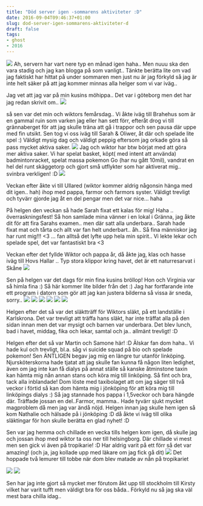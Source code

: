 ```yaml
---
title: "Död server igen -sommarens aktiviteter :D"
date: 2016-09-04T09:46:37+01:00
slug: dod-server-igen-sommarens-aktiviteter-d
draft: false
tags:
- ghost
- 2016
---
```


![](/assets/images/ghost/2016/09/20160828_134746.jpg)
Ah, servern har vart nere typ en månad igen haha.. Men nuuu ska den vara stadig och jag kan blogga på som vanligt..
Tänkte berätta lite om vad jag faktiskt har hittat på under sommaren men just nu är jag förkyld så jag är inte helt säker på att jag kommer minnas alla helger som vi var iväg..

Jag vet att jag var på min kusins möhippa.. Det var i göteborg men det har jag redan skrivit om.. 
![](/assets/images/ghost/2016/09/20160702_144041.jpg)

så sen var det min och wiktors femårsdag..
Vi åkte iväg till Brahehus som är en gammal ruin som varken jag eller han sett förr, efteråt drog vi till grännaberget för att jag skulle träna att gå i trappor och sen pausa där uppe med fin utsikt. Sen tog vi oss iväg till Sarah & Oliwer, åt där och spelade lite spel :) Väldigt mysig dag och väldigt peppig eftersom jag orkade göra så pass mycket aktiva saker.
![](/assets/images/ghost/2016/09/20160628_150647-1.jpg)
Jag och wiktor har btw börjat med att göra mer aktiva saker. Vi har spelat basket, köpt( med intent att använda) badmintonracket, spelat massa pokemon Go (har nu gått 10mil), vandrat en hel del runt skäggetorp och gjort små utflykter som har aktiverat mig.. svinbra verkligen! :D
![](/assets/images/ghost/2016/09/20160628_150446-1.jpg)

Veckan efter åkte vi till Ullared (wiktor kommer aldrig någonsin hänga med dit igen.. hah) ihop med pappa, farmor och farmors syster. Väldigt trevligt och tyvärr gjorde jag åt en del pengar men det var nice... haha

På helgen den veckan så hade Sarah fixat ett kalas för mig! Haha .. överraskningsfest! Så hon samlade mina vänner i en lokal i Gränna, jag åkte dit för att fira Sarahs examen.. men där satt alla underbara.. 
Sarah hade fixat mat och tårta och allt var fan helt underbart.. åh.. Så fina människor jag har runt mig!!! <3 ... fan alltså det lyfte upp hela min spirit.. Vi lekte lekar och spelade spel, det var fantastiskt bra <3

Veckan efter det fyllde Wiktor och pappa år, då åkte jag, klas och hasse iväg till Hovs Hallar .. Typ stora klippor kring havet, det är ett naturresarvat i Skåne
![](/assets/images/ghost/2016/09/20160625_161241.jpg)

Sen på helgen var det dags för min fina kusins bröllop!
Hon och Virginia var så himla fina :) Så här kommer lite bilder från det :) Jag har fortfarande inte ett program i datorn som gör att jag kan justera bilderna så vissa är sneda, sorry..
![](/assets/images/ghost/2016/09/20160723_151017.jpg)
![](/assets/images/ghost/2016/09/20160723_152246.jpg)
![](/assets/images/ghost/2016/09/20160723_152748.jpg)
![](/assets/images/ghost/2016/09/20160723_162631.jpg)
![](/assets/images/ghost/2016/09/20160723_210611.jpg)
![](/assets/images/ghost/2016/09/20160723_211131.jpg)

Helgen efter det så var det släktträff för Wiktors släkt, på ett landställe i Karlskrona. Det var trevligt att träffa hans släkt, har inte träffat alla på den sidan innan men det var mysigt och barnen var underbara. Det blev lunch, bad i havet, middag, fika och lekar, samtal och ja.. allmänt trevligt! :D

Helgen efter det så var Martin och Samone här! :D Älskar fan dom haha.. Vi hade kul och trevligt, bl.a. såg vi suicide squad på bio och spelade pokemon! Sen ÄNTLIGEN begav jag mig en längre tur utanför linköping.
Njursköterskorna hade tjatat att jag skulle fan kunna få någon liten ledighet, även om jag inte kan få dialys på annat ställe så kanske åtminstone taxin kan hämta mig nån annan stans och köra mig till linköping.
Så fint och bra, tack alla inblandade! Dom löste med taxibolaget att om jag säger till två veckor i förtid så kan dom hämta mig i jönköping för att köra mig till linköpings dialys :) Så jag stannade hos pappa i 1,5veckor och bara hängde där. Träffade jossan en del..Farmor, mamma.. Hade tyvärr sjukt mycket magproblem då men jag var ändå nöjd.
Helgen innan jag skulle hem igen så kom Nathalie och hälsade på i jönköping :D då åkte vi iväg till olika släktingar för hon skulle berätta en glad nyhet! :D 

Sen var jag hemma och chillade en vecka tills helgen kom igen, då skulle jag och jossan ihop med wiktor ta oss ner till helsingborg. Där chillade vi mest men sen gick vi även på tropikarie! :D Har aldrig varit på ett förr så det var amazing!
(och ja, jag kollade upp med läkare om jag fick gå dit)
![](/assets/images/ghost/2016/09/20160828_130920.jpg)
Det hoppade två lemurer till tobbe när dom blev matade av nån på tropikariet

![](/assets/images/ghost/2016/09/20160828_134503.jpg)
![](/assets/images/ghost/2016/09/20160828_134540.jpg)


Sen har jag inte gjort så mycket mer förutom åkt upp till stockholm till Kirsty vilket har varit tufft men väldigt bra för oss båda.. Förkyld nu så jag ska väl mest bara chilla idag.. 


